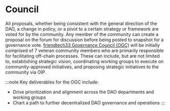 # Council

All proposals, whether being consistent with the general direction of the DAO, a change in policy, or a pivot to a certain strategy or framework are voted for by the community. Any member of the community can create a proposal on the forum for discussion before being posted to snapshot for a governance vote. [friendtech33 Governance Council (OGC)](https://forum.olympusdao.finance/d/1156-oip-91-olympus-governance-council) will be initially comprised of 7 veteran community members who are primarily responsible for facilitating off-chain processes. These can include, but are not limited to, establishing strategic vision, coordinating working groups to execute on community-approved initiatives, and proposing strategic initiatives to the community via OIP.

:::note
Key deliverables for the OGC include:

* Drive prioritization and alignment across the DAO departments and working groups
* Chart a path to further decentralized DAO governance and operations
:::
